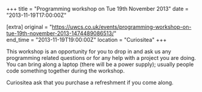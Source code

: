 +++
title = "Programming workshop on Tue 19th November 2013"
date = "2013-11-19T17:00:00Z"

[extra]
original = "https://uwcs.co.uk/events/programming-workshop-on-tue-19th-november-2013-1474489086513/"    
end_time = "2013-11-19T19:00:00Z"
location = "Curiositea"
+++

This workshop is an opportunity for you to drop in and ask us any programming related questions or for any help with a project you are doing. You can bring along a laptop (there will be a power supply); usually people code something together during the workshop.

Curiositea ask that you purchase a refreshment if you come along.

